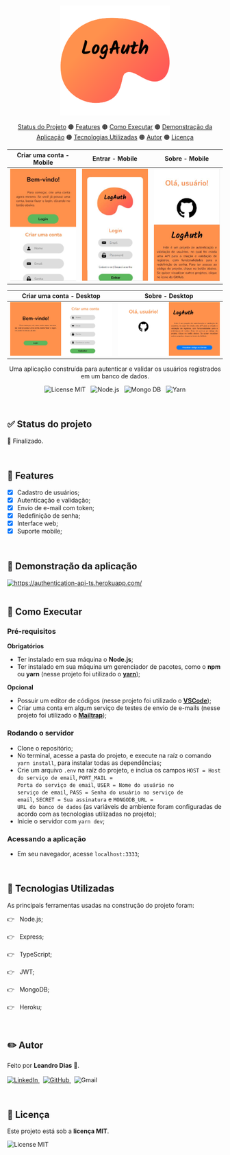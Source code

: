 <p align="center"> <img src="https://github.com/leandro-hd/authentication-api-ts/blob/master/public/images/logo.svg" width="256px" height="256px" alt="LogAuth"> </p>

<p align="center">
  <a href="#status">Status do Projeto</a> 🟠 
  <a href="#features">Features</a> 🟠 
  <a href="#execute">Como Executar</a> 🟠 
  <a href="#demo">Demonstração da Aplicação</a> 🟠 
  <a href="#techs">Tecnologias Utilizadas</a> 🟠 
  <a href="#author">Autor</a> 🟠 
  <a href="#license">Licença</a>
</p>

Criar uma conta - Mobile | Entrar - Mobile | Sobre - Mobile
:-----------------------:|:---------------:|:--------------:
![](https://github.com/leandro-hd/authentication-api-ts/blob/master/assets/mobile/register.JPG) | ![](https://github.com/leandro-hd/authentication-api-ts/blob/master/assets/mobile/login.JPG) | ![](https://github.com/leandro-hd/authentication-api-ts/blob/master/assets/mobile/about.JPG)

Criar uma conta - Desktop | Sobre - Desktop
:------------------------:|:---------------:
![](https://github.com/leandro-hd/authentication-api-ts/blob/master/assets/desktop/register.JPG) | ![](https://github.com/leandro-hd/authentication-api-ts/blob/master/assets/desktop/about.JPG)

<p align="center"> Uma aplicação construída para autenticar e validar os usuários registrados em um banco de dados. </p>

<p align="center">
  <img src="https://img.shields.io/github/license/leandro-hd/authentication-api-ts?style=for-the-badge" alt="License MIT"> &nbsp;
  <img src="https://img.shields.io/badge/Node.js-43853D?style=for-the-badge&logo=node.js&logoColor=white" alt="Node.js"> &nbsp;
  <img src="https://img.shields.io/badge/MongoDB-4EA94B?style=for-the-badge&logo=mongodb&logoColor=white" alt="Mongo DB"> &nbsp;
  <img src="https://img.shields.io/badge/Yarn-2C8EBB?style=for-the-badge&logo=yarn&logoColor=white" alt="Yarn">
</p>

<br/>

<h2 id="status"> ✅ Status do projeto </h2>

<p> 💯 Finalizado. </p>

<br/>

<h2 id="features"> 📌 Features </h2>

- [x] Cadastro de usuários;
- [x] Autenticação e validação;
- [x] Envio de e-mail com token;
- [x] Redefinição de senha;
- [x] Interface web;
- [x] Suporte mobile;

<br/>

<h2 id="demo"> 🔗 Demonstração da aplicação </h2>

<a href="https://authentication-api-ts.herokuapp.com/">
  <img src="https://img.shields.io/badge/Heroku-430098?style=for-the-badge&logo=heroku&logoColor=white" alt="https://authentication-api-ts.herokuapp.com/">
</a>

<br/>
<br/>

<h2 id="execute"> 🏁 Como Executar </h2>

<h3> Pré-requisitos </h3>

<strong> Obrigatórios </strong>
- Ter instalado em sua máquina o <strong>Node.js</strong>;
- Ter instalado em sua máquina um gerenciador de pacotes, como o <strong>npm</strong> ou <strong>yarn</strong> (nesse projeto foi utilizado o <strong><a href="https://yarnpkg.com/package/download" target="_blank">yarn</a></strong>);
  
<strong> Opcional </strong>
- Possuir um editor de códigos (nesse projeto foi utilizado o <strong><a href="https://code.visualstudio.com/download" target="_blank">VSCode</a></strong>);
- Criar uma conta em algum serviço de testes de envio de e-mails (nesse projeto foi utilizado o <strong><a href="https://mailtrap.io/register/signup" target="_blank">Mailtrap</a></strong>);

<h3> Rodando o servidor </h3>

- Clone o repositório;
- No terminal, acesse a pasta do projeto, e execute na raíz o comando <code>yarn install</code>, para instalar todas as dependências; 
- Crie um arquivo <code>.env</code> na raíz do projeto, e inclua os campos <code>HOST = Host do serviço de email</code>, <code>PORT_MAIL = Porta do serviço de email</code>, <code>USER = Nome do usuário no serviço de email</code>, <code>PASS = Senha do usuário no serviço de email</code>, <code>SECRET = Sua assinatura</code> e <code>MONGODB_URL = URL do banco de dados</code> (as variáveis de ambiente foram configuradas de acordo com as tecnologias utilizadas no projeto);
- Inicie o servidor com <code>yarn dev</code>;

<h3> Acessando a aplicação </h3>

- Em seu navegador, acesse <code>localhost:3333</code>;

<br/>

<h2 id="techs"> 🧩 Tecnologias Utilizadas </h2>

As principais ferramentas usadas na construção do projeto foram:

👉 &nbsp; Node.js; <br/><br/>
👉 &nbsp; Express; <br/><br/>
👉 &nbsp; TypeScript; <br/><br/>
👉 &nbsp; JWT; <br/><br/>
👉 &nbsp; MongoDB; <br/><br/>
👉 &nbsp; Heroku;

<br/>

<h2 id="author"> ✏️ Autor </h2>

<p> Feito por <strong>Leandro Dias</strong> 👋. <br/> <br/>
  <a href="https://www.linkedin.com/in/leandro-hd/">
    <img src="https://img.shields.io/badge/LinkedIn-0077B5?style=for-the-badge&logo=linkedin&logoColor=white" alt="LinkedIn"/>
  </a>
  &nbsp;
  <a href="https://www.github.com/leandro-hd/">
    <img src="https://img.shields.io/badge/GitHub-100000?style=for-the-badge&logo=github&logoColor=white" alt="GitHub"/>
  </a>
  &nbsp;
  <img src="https://img.shields.io/badge/-Gmail-c14438?style=for-the-badge&logo=Gmail&logoColor=white&link=mailto:leandrohg2003@gmail.com" alt="Gmail"/>
</p>

<br/>

<h2 id="license"> 📝 Licença </h2>

<p> Este projeto está sob a <strong>licença MIT</strong>. </p>

<img src="https://img.shields.io/github/license/leandro-hd/authentication-api-ts?style=for-the-badge" alt="License MIT">
